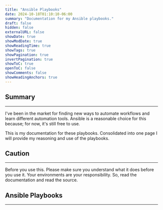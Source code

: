 ```yaml
---
title: "Ansible Playbooks"
date: 2024-10-18T01:10:10-06:00
summary: "Documentation for my Ansible playbooks."
draft: false
hidden: false
externalURL: false
showDate: true
showModDate: true
showReadingTime: true
showTags: true
showPagination: true
invertPagination: true
showToC: true
openToC: false
showComments: false
showHeadingAnchors: true
---
```


## Summary
---

I've been in the market for finding new ways to automate workflows and learn 
different automation tools. Ansible is a reasonable choice for this because; for
now, it's still free to use.

This is my documentation for these playbooks. Consolidated into one page I will 
provide my reasoning and use of the playbooks.

## Caution
---

Before you use this. Please make sure you understand what it does before you use it. 
Your environments are your responsibility. So, read the documentation and read the 
source.

## Ansible Playbooks
---